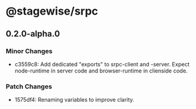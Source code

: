 # @stagewise/srpc

## 0.2.0-alpha.0

### Minor Changes

- c3559c8: Add dedicated "exports" to srpc-client and -server. Expect node-runtime in server code and browser-runtime in clienside code.

### Patch Changes

- 1575df4: Renaming variables to improve clarity.
